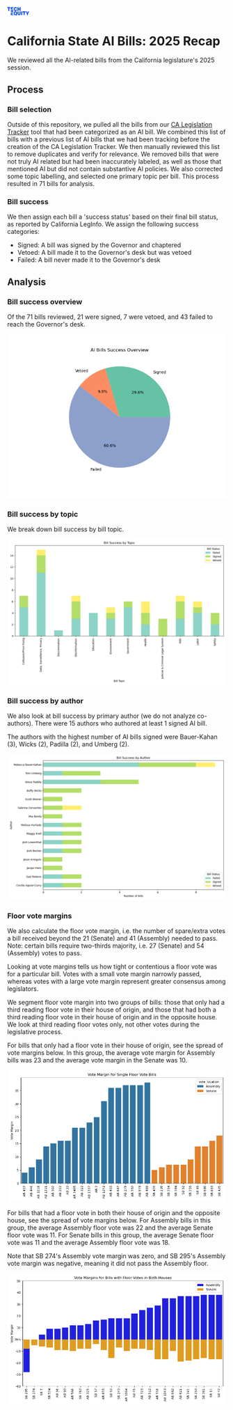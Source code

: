 <img src="img/logo.png" alt="TechEquity Logo" width="10%"/>

# California State AI Bills: 2025 Recap
We reviewed all the AI-related bills from the California legislature's 2025 session.

## Process

### Bill selection
Outside of this repository, we pulled all the bills from our [CA Legislation Tracker](https://github.com/techequitycollaborative/legislation-tracker) tool that had been categorized as an AI bill. We combined this list of bills with a previous list of AI bills that we had been tracking before the creation of the CA Legislation Tracker. We then manually reviewed this list to remove duplicates and verify for relevance. We removed bills that were not truly AI related but had been inaccurately labeled, as well as those that mentioned AI but did not contain substantive AI policies. We also corrected some topic labelling, and selected one primary topic per bill. This process resulted in 71 bills for analysis.

### Bill success
We then assign each bill a 'success status' based on their final bill status, as reported by California LegInfo. We assign the following success categories: 
- Signed: A bill was signed by the Governor and chaptered
- Vetoed: A bill made it to the Governor's desk but was vetoed
- Failed: A bill never made it to the Governor's desk

## Analysis

### Bill success overview
Of the 71 bills reviewed, 21 were signed, 7 were vetoed, and 43 failed to reach the Governor's desk.

![Bill success overview](plots/bill_success_overview.png)

### Bill success by topic
We break down bill success by bill topic. 

![Bills by topic](plots/bills_by_topic.png)

### Bill success by author
We also look at bill success by primary author (we do not analyze co-authors). There were 15 authors who authored at least 1 signed AI bill.

The authors with the highest number of AI bills signed were Bauer-Kahan (3), Wicks (2), Padilla (2), and Umberg (2).

![Bills by author](plots/bills_by_author.png)

### Floor vote margins
We also calculate the floor vote margin, i.e. the number of spare/extra votes a bill received beyond the 21 (Senate) and 41 (Assembly) needed to pass. Note: certain bills require two-thirds majority, i.e. 27 (Senate) and 54 (Assembly) votes to pass.

Looking at vote margins tells us how tight or contentious a floor vote was for a particular bill. Votes with a small vote margin narrowly passed, whereas votes with a large vote margin represent greater consensus among legislators.

We segment floor vote margin into two groups of bills: those that only had a third reading floor vote in their house of origin, and those that had both a third reading floor vote in their house of origin and in the opposite house. We look at third reading floor votes only, not other votes during the legislative process.

For bills that only had a floor vote in their house of origin, see the spread of vote margins below. In this group, the average vote margin for Assembly bills was 23 and the average vote margin in the Senate was 10. 

![House of origin floor votes](plots/single_floor_vote_margins.png)

For bills that had a floor vote in both their house of origin and the opposite house, see the spread of vote margins below. For Assembly bills in this group, the average Assembly floor vote was 22 and the average Senate floor vote was 11. For Senate bills in this group, the average Senate floor vote was 11 and the average Assembly floor vote was 18.

Note that SB 274's Assembly vote margin was zero, and SB 295's Assembly vote margin was negative, meaning it did not pass the Assembly floor.

![Both house floor votes](plots/both_floor_vote_margins.png)










